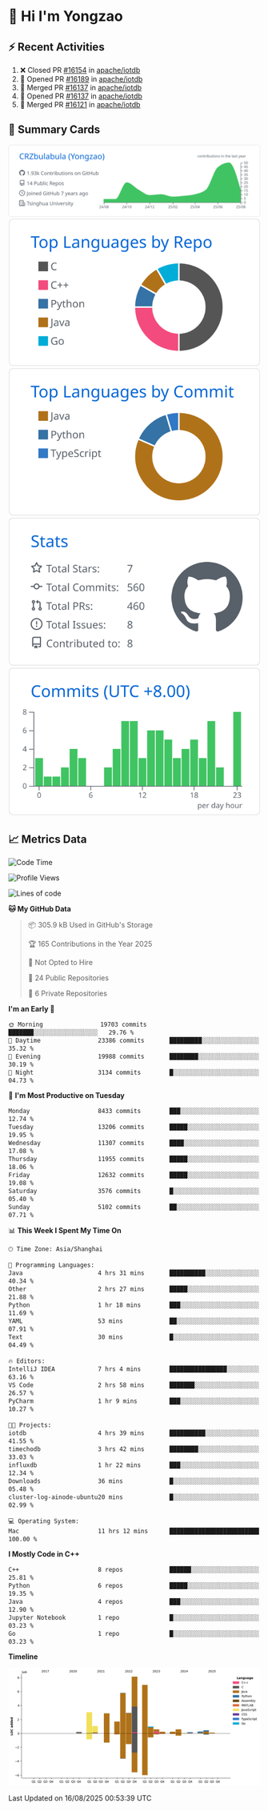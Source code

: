 # 👋 Hi I'm Yongzao

## ⚡ Recent Activities
<!--START_SECTION:activity-->
1. ❌ Closed PR [#16154](https://github.com/apache/iotdb/pull/16154) in [apache/iotdb](https://github.com/apache/iotdb)
2. 💪 Opened PR [#16189](https://github.com/apache/iotdb/pull/16189) in [apache/iotdb](https://github.com/apache/iotdb)
3. 🎉 Merged PR [#16137](https://github.com/apache/iotdb/pull/16137) in [apache/iotdb](https://github.com/apache/iotdb)
4. 💪 Opened PR [#16137](https://github.com/apache/iotdb/pull/16137) in [apache/iotdb](https://github.com/apache/iotdb)
5. 🎉 Merged PR [#16121](https://github.com/apache/iotdb/pull/16121) in [apache/iotdb](https://github.com/apache/iotdb)
<!--END_SECTION:activity-->

## 🎑 Summary Cards

[![](https://raw.githubusercontent.com/CRZbulabula/CRZbulabula/main/profile-summary-card-output/github/0-profile-details.svg)](https://github.com/vn7n24fzkq/github-profile-summary-cards)
[![](https://raw.githubusercontent.com/CRZbulabula/CRZbulabula/main/profile-summary-card-output/github/1-repos-per-language.svg)](https://github.com/vn7n24fzkq/github-profile-summary-cards) [![](https://raw.githubusercontent.com/CRZbulabula/CRZbulabula/main/profile-summary-card-output/github/2-most-commit-language.svg)](https://github.com/vn7n24fzkq/github-profile-summary-cards)
[![](https://raw.githubusercontent.com/CRZbulabula/CRZbulabula/main/profile-summary-card-output/github/3-stats.svg)](https://github.com/vn7n24fzkq/github-profile-summary-cards) [![](https://raw.githubusercontent.com/CRZbulabula/CRZbulabula/main/profile-summary-card-output/github/4-productive-time.svg)](https://github.com/vn7n24fzkq/github-profile-summary-cards)

## 📈 Metrics Data

<!--START_SECTION:waka-->
![Code Time](http://img.shields.io/badge/Code%20Time-1%2C129%20hrs%203%20mins-blue)

![Profile Views](http://img.shields.io/badge/Profile%20Views-0-blue)

![Lines of code](https://img.shields.io/badge/From%20Hello%20World%20I%27ve%20Written-35.9%20million%20lines%20of%20code-blue)

**🐱 My GitHub Data** 

> 📦 305.9 kB Used in GitHub's Storage 
 > 
> 🏆 165 Contributions in the Year 2025
 > 
> 🚫 Not Opted to Hire
 > 
> 📜 24 Public Repositories 
 > 
> 🔑 6 Private Repositories 
 > 
**I'm an Early 🐤** 

```text
🌞 Morning                19703 commits       ███████░░░░░░░░░░░░░░░░░░   29.76 % 
🌆 Daytime                23386 commits       █████████░░░░░░░░░░░░░░░░   35.32 % 
🌃 Evening                19988 commits       ████████░░░░░░░░░░░░░░░░░   30.19 % 
🌙 Night                  3134 commits        █░░░░░░░░░░░░░░░░░░░░░░░░   04.73 % 
```
📅 **I'm Most Productive on Tuesday** 

```text
Monday                   8433 commits        ███░░░░░░░░░░░░░░░░░░░░░░   12.74 % 
Tuesday                  13206 commits       █████░░░░░░░░░░░░░░░░░░░░   19.95 % 
Wednesday                11307 commits       ████░░░░░░░░░░░░░░░░░░░░░   17.08 % 
Thursday                 11955 commits       █████░░░░░░░░░░░░░░░░░░░░   18.06 % 
Friday                   12632 commits       █████░░░░░░░░░░░░░░░░░░░░   19.08 % 
Saturday                 3576 commits        █░░░░░░░░░░░░░░░░░░░░░░░░   05.40 % 
Sunday                   5102 commits        ██░░░░░░░░░░░░░░░░░░░░░░░   07.71 % 
```


📊 **This Week I Spent My Time On** 

```text
🕑︎ Time Zone: Asia/Shanghai

💬 Programming Languages: 
Java                     4 hrs 31 mins       ██████████░░░░░░░░░░░░░░░   40.34 % 
Other                    2 hrs 27 mins       █████░░░░░░░░░░░░░░░░░░░░   21.88 % 
Python                   1 hr 18 mins        ███░░░░░░░░░░░░░░░░░░░░░░   11.69 % 
YAML                     53 mins             ██░░░░░░░░░░░░░░░░░░░░░░░   07.91 % 
Text                     30 mins             █░░░░░░░░░░░░░░░░░░░░░░░░   04.49 % 

🔥 Editors: 
IntelliJ IDEA            7 hrs 4 mins        ████████████████░░░░░░░░░   63.16 % 
VS Code                  2 hrs 58 mins       ███████░░░░░░░░░░░░░░░░░░   26.57 % 
PyCharm                  1 hr 9 mins         ███░░░░░░░░░░░░░░░░░░░░░░   10.27 % 

🐱‍💻 Projects: 
iotdb                    4 hrs 39 mins       ██████████░░░░░░░░░░░░░░░   41.55 % 
timechodb                3 hrs 42 mins       ████████░░░░░░░░░░░░░░░░░   33.03 % 
influxdb                 1 hr 22 mins        ███░░░░░░░░░░░░░░░░░░░░░░   12.34 % 
Downloads                36 mins             █░░░░░░░░░░░░░░░░░░░░░░░░   05.48 % 
cluster-log-ainode-ubuntu20 mins             █░░░░░░░░░░░░░░░░░░░░░░░░   02.99 % 

💻 Operating System: 
Mac                      11 hrs 12 mins      █████████████████████████   100.00 % 
```

**I Mostly Code in C++** 

```text
C++                      8 repos             ██████░░░░░░░░░░░░░░░░░░░   25.81 % 
Python                   6 repos             █████░░░░░░░░░░░░░░░░░░░░   19.35 % 
Java                     4 repos             ███░░░░░░░░░░░░░░░░░░░░░░   12.90 % 
Jupyter Notebook         1 repo              █░░░░░░░░░░░░░░░░░░░░░░░░   03.23 % 
Go                       1 repo              █░░░░░░░░░░░░░░░░░░░░░░░░   03.23 % 
```



**Timeline**

![Lines of Code chart](https://raw.githubusercontent.com/CRZbulabula/CRZbulabula/main/assets/bar_graph.png)


 Last Updated on 16/08/2025 00:53:39 UTC
<!--END_SECTION:waka-->

